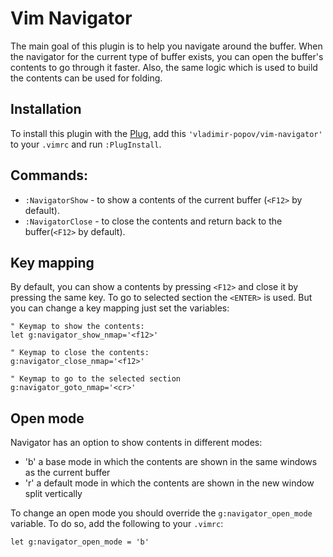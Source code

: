 # Vim Navigator

The main goal of this plugin is to help you navigate around the buffer.  When the navigator for the
current type of buffer exists, you can open the buffer's contents to go through it faster. Also, the
same logic which is used to build the contents can be used for folding.

## Installation 

To install this plugin with the [Plug](https://github.com/junegunn/vim-plug), add this
`'vladimir-popov/vim-navigator'` to your `.vimrc` and run `:PlugInstall`.

## Commands:

- `:NavigatorShow` - to show a contents of the current buffer (`<F12>` by default).
- `:NavigatorClose` - to close the contents and return back to the buffer(`<F12>` by default).

## Key mapping

By default, you can show a contents by pressing `<F12>` and close it by pressing the same key. To go
to selected section the `<ENTER>` is used. But you can change a key mapping just set the variables:

```vimscript
" Keymap to show the contents:
let g:navigator_show_nmap='<f12>'

" Keymap to close the contents:
g:navigator_close_nmap='<f12>'

" Keymap to go to the selected section
g:navigator_goto_nmap='<cr>'
```

## Open mode

Navigator has an option to show contents in different modes:

  - 'b' a base mode in which the contents are shown in the same windows as the current buffer 
  - 'r' a default mode in which the contents are shown in the new window split vertically

To change an open mode you should override the `g:navigator_open_mode` variable. To do so,
add the following to your `.vimrc`:
```vimscript
let g:navigator_open_mode = 'b'
```

